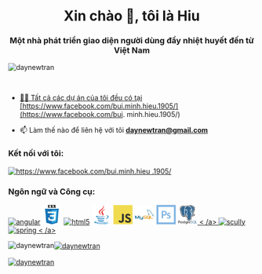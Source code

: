 <h1 align="center">Xin chào 👋, tôi là Hiu</h1>
<h3 align="center">Một nhà phát triển giao diện người dùng đầy nhiệt huyết đến từ Việt Nam</h3>

<p align="left"><img src=" https://komarev.com/ghpvc/?username=daynewtran&label=Profile%20views&color=0e75b6&style=flat" alt="daynewtran" /></p>

<p align="left"><a href="https:/ /twitter.com/" target="blank"><img src="https://img.shields.io/twitter/follow/?logo=twitter&style=for-the-badge" alt="" /></ a></p>

- 👨‍💻 Tất cả các dự án của tôi đều có tại [https://www.facebook.com/bui.minh.hieu.1905/](https://www.facebook.com/bui. minh.hieu.1905/)

- 📫 Làm thế nào để liên hệ với tôi **daynewtran@gmail.com**

<h3 align="left">Kết nối với tôi:</h3>
<p align="left">
<a href="https://fb.com/https://www.facebook.com/bui.minh.hieu.1905/" target="blank"><img align="center" src="https: //raw.githubusercontent.com/rahuldkjain/github-profile-readme-generator/master/src/images/icons/Social/facebook.svg" alt="https://www.facebook.com/bui.minh.hieu .1905/" height="30" width="40" /></a>
</p>

<h3 align="left">Ngôn ngữ và Công cụ:</h3>
<p align="left"><a href="https://angular.io" target="_blank" rel="noreferrer"> <img src="https://angular.io/assets/images/logos /angular/angular.svg" alt="angular" width="40" height="40"/></a> <a href="https://www.w3schools.com/css/" target="_blank " rel="noreferrer"> <img src="https://raw.githubusercontent.com/devicons/devicon/master/icons/css3/css3-original-wordmark.svg" alt="css3" width="40" height="40"/></a> <a href="https://www.w3.org/html/" target="_blank" rel="noreferrer"> <img src="https://raw .githubusercontent.com/devicons/devicon/master/icons/html5/html5-original-wordmark.svg" alt="html5" width="40" height="40"/></a> <a href="https:// www.java.com" target="_blank" rel="noreferrer"> <img src="https://raw.githubusercontent.com/devicons/devicon/master/icons/java/java-original.svg" alt= "java" width="40" height="40"/></a> <a href="https://developer.mozilla.org/en-US/docs/Web/JavaScript" target="_blank" rel ="noreferrer"> <img src="https://raw.githubusercontent.com/devicons/devicon/master/icons/javascript/javascript-original.svg" alt="javascript" width="40" height="40 "/></a> <a href="https://www.mysql.com/" target="_blank" rel="noreferrer"> <img src="https://raw.githubusercontent.com/devicons/devicon/ master/icons/mysql/mysql-original-wordmark.svg" alt="mysql" width="40" height="40"/></a> <a href="https://www.photoshop.com/ vi" target="_blank" rel="noreferrer"> <img src="https://raw.githubusercontent.com/devicons/devicon/master/icons/photoshop/photoshop-line.svg" alt="photoshop" chiều rộng ="40" height="40"/></a> <a href="https://www.postgresql.org" target="_blank" rel="noreferrer"><img src="https://raw.githubusercontent.com/devicons/devicon/master/icons/postgresql/postgresql-original-wordmark.svg" alt="postgresql" width="40" height="40"/> < /a> <a href="https://scully.io/" target="_blank" rel="noreferrer"> <img src="https://raw.githubusercontent.com/scullyio/scully/main/assets /logos/SVG/scullyio-icon.svg" alt="scully" width="40" height="40"/></a> <a href="https://spring.io/" target="_blank " rel="noreferrer"> <img src="https://www.vectorlogo.zone/logos/springio/springio-icon.svg" alt="spring" width="40" height="40"/> < /a></p>

<p><img align="left" src="https://github-readme-stats.vercel.app/api/top-langs?username=daynewtran&show_icons=true&locale=vi&layout=compact" alt="daynewtran" /> </p>

<p> <img align="center" src="https://github-readme-stats.vercel.app/api?username=daynewtran&show_icons=true&locale=vi" alt="daynewtran" /> </p>

<p><img align="center" src="https://github-readme-streak-stats.herokuapp.com/?user=daynewtran&" alt="daynewtran" /></p>
